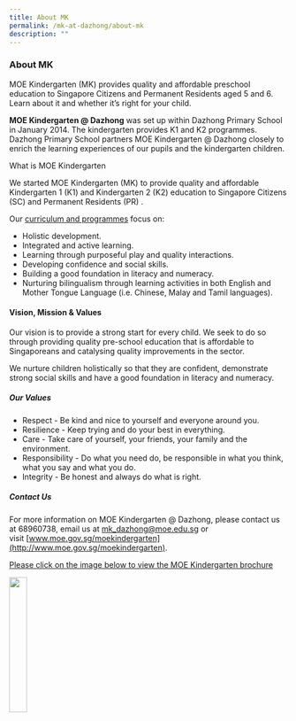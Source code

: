 ```yaml
---
title: About MK
permalink: /mk-at-dazhong/about-mk
description: ""
---
```

### About MK

MOE Kindergarten (MK) provides quality and affordable preschool education to Singapore Citizens and Permanent Residents aged 5 and 6. Learn about it and whether it’s right for your child.  
  
**MOE Kindergarten @ Dazhong** was set up within Dazhong Primary School in January 2014. The kindergarten provides K1 and K2 programmes. Dazhong Primary School partners MOE Kindergarten @ Dazhong closely to enrich the learning experiences of our pupils and the kindergarten children.   
  
What is MOE Kindergarten  

We started MOE Kindergarten (MK) to provide quality and affordable Kindergarten 1 (K1) and Kindergarten 2 (K2) education to Singapore Citizens (SC) and Permanent Residents (PR) .

Our [curriculum and programmes](https://www.moe.gov.sg/preschool/moe-kindergarten/curriculum) focus on:

*   Holistic development.
*   Integrated and active learning.
*   Learning through purposeful play and quality interactions.
*   Developing confidence and social skills.
*   Building a good foundation in literacy and numeracy.
*   Nurturing bilingualism through learning activities in both English and Mother Tongue Language (i.e. Chinese, Malay and Tamil languages).


#### Vision, Mission & Values


Our vision is to provide a strong start for every child. We seek to do so through providing quality pre-school education that is affordable to Singaporeans and catalysing quality improvements in the sector.

We nurture children holistically so that they are confident, demonstrate strong social skills and have a good foundation in literacy and numeracy.

##### Our Values

##### 

*   Respect - Be kind and nice to yourself and everyone around you.
*   Resilience - Keep trying and do your best in everything.
*   Care - Take care of yourself, your friends, your family and the environment.
*   Responsibility - Do what you need do, be responsible in what you think, what you say and what you do.
*   Integrity - Be honest and always do what is right.

##### Contact Us  
For more information on MOE Kindergarten @ Dazhong, please contact us at 68960738, email us at [mk\_dazhong@moe.edu.sg](mailto:mk_frontier@moe.edu.sg) or visit [www.moe.gov.sg/moekindergarten](http://www.moe.gov.sg/moekindergarten).

[Please click on the image below to view the MOE Kindergarten brochure](/files/MOE%20Brochure%20English%202021.pdf)

<p><a href="[https://scmobile.moe.edu.sg/login](https://scmobile.moe.edu.sg/login)">  
<img style="width:25%" src="/images/XXX.png">  
</a></p>